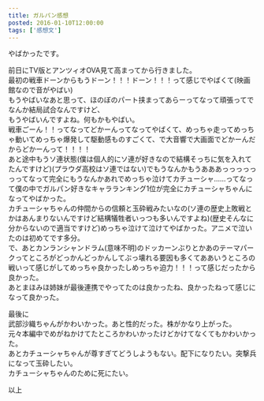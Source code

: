 ```yaml
---
title: ガルパン感想
posted: 2016-01-10T12:00:00
tags: ['感想文']
---
```


やばかったです。  
  
前日にTV版とアンツィオOVA見て高まってから行きました。  
最初の戦車ドーンからもうドーン！！！ドーン！！！って感じでやばくて(映画館なので音がやばい)  
もうやばいなあと思って、ほのぼのパート挟まってあらーってなって頑張ってでなんか結局試合なんですけど、  
もうやばいんですよね。何もかもやばい。  
戦車ごーん！！ってなってどかーんってなってやばくて、めっちゃ走ってめっちゃ動いてめっちゃ爆発して駆動感ものすごくて、で大音響で大画面でどかーんだからどかーんって！！！！  
あと途中もうソ連状態(僕は個人的にソ連が好きなので結構そっちに気を入れてたんですけど)(プラウダ高校はソ連ではない)でもうなんかもうあああっっっっっっってなって完全にもうなんかあれでめっちゃ泣けてカチューシャ……ってなって僕の中でガルパン好きなキャラランキング1位が完全にカチューシャちゃんになってやばかった。  
カチューシャちゃんの仲間からの信頼と玉砕戦みたいなの(ソ連の歴史上敗戦とかはあんまりないんですけど結構犠牲者いっつも多いんですよね)(歴史そんなに分からないので適当ですけど)めっちゃ泣けて泣けてやばかった。アニメで泣いたのは初めてです多分。  
で、あとカンランシャンドラム(意味不明)のドッカーンぶりとかあのテーマパークってところがどっかんどっかんしてぶっ壊れる要因も多くてああいうところの戦いって感じがしてめっちゃ良かったしめっちゃ迫力！！！って感じだったから良かった。  
あとまほみほ姉妹が最後連携でやってたのは良かったね、良かったねって感じになって良かった。  
  
最後に  
武部沙織ちゃんがかわいかった。あと性的だった。株がかなり上がった。  
元々本編中でめがねかけてたところかわいかったけどかけてなくてもかわいかった。  
あとカチューシャちゃんが尊すぎてどうしようもない。配下になりたい。突撃兵になって玉砕したい。  
カチューシャちゃんのために死にたい。  
  
以上

